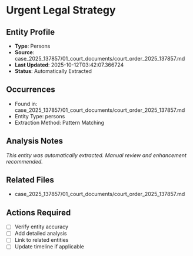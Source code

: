 # Urgent Legal Strategy

## Entity Profile
- **Type**: Persons
- **Source**: case_2025_137857/01_court_documents/court_order_2025_137857.md
- **Last Updated**: 2025-10-12T03:42:07.366724
- **Status**: Automatically Extracted

## Occurrences
- Found in: case_2025_137857/01_court_documents/court_order_2025_137857.md
- Entity Type: persons
- Extraction Method: Pattern Matching

## Analysis Notes
*This entity was automatically extracted. Manual review and enhancement recommended.*

## Related Files
- case_2025_137857/01_court_documents/court_order_2025_137857.md

## Actions Required
- [ ] Verify entity accuracy
- [ ] Add detailed analysis
- [ ] Link to related entities
- [ ] Update timeline if applicable
